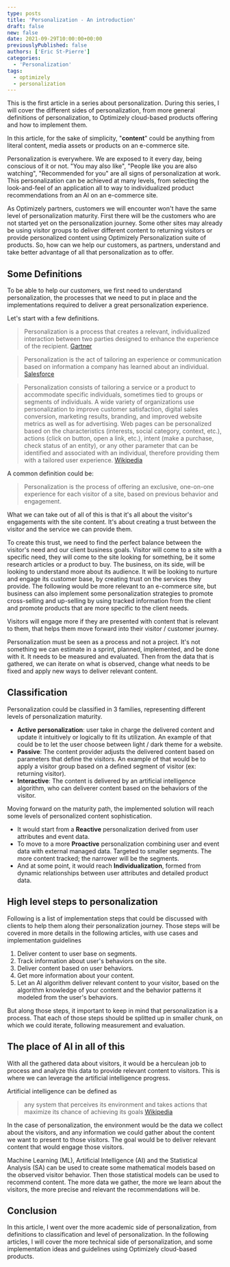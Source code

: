 ```yaml
---
type: posts
title: 'Personalization - An introduction'
draft: false
new: false
date: 2021-09-29T10:00:00+00:00
previouslyPublished: false
authors: ['Eric St-Pierre']
categories:
  - 'Personalization'
tags:
  - optimizely
  - personalization
---
```


This is the first article in a series about personalization. During this series, I will cover the different sides of personalization, from more general definitions of personalization, to Optimizely cloud-based products offering and how to implement them.

In this article, for the sake of simplicity, "**content**" could be anything from literal content, media assets or products on an e-commerce site.

Personalization is everywhere. We are exposed to it every day, being conscious of it or not. "You may also like", "People like you are also watching", "Recommended for you" are all signs of personalization at work. This personalization can be achieved at many levels, from selecting the look-and-feel of an application all to way to individualized product recommendations from an AI on an e-commerce site.

As Optimizely partners, customers we will encounter won't have the same level of personalization maturity. First there will be the customers who are not started yet on the personalization journey. Some other sites may already be using visitor groups to deliver different content to returning visitors or provide personalized content using Optimizely Personalization suite of products. So, how can we help our customers, as partners, understand and take better advantage of all that personalization as to offer.

## Some Definitions

To be able to help our customers, we first need to understand personalization, the processes that we need to put in place and the implementations required to deliver a great personalization experience.

Let's start with a few definitions.

> Personalization is a process that creates a relevant, individualized interaction between two parties designed to enhance the experience of the recipient.
> [Gartner][1]

> Personalization is the act of tailoring an experience or communication based on information a company has learned about an individual.
> [Salesforce][2]

> Personalization consists of tailoring a service or a product to accommodate specific individuals, sometimes tied to groups or segments of individuals. A wide variety of organizations use personalization to improve customer satisfaction, digital sales conversion, marketing results, branding, and improved website metrics as well as for advertising. Web pages can be personalized based on the characteristics (interests, social category, context, etc.), actions (click on button, open a link, etc.), intent (make a purchase, check status of an entity), or any other parameter that can be identified and associated with an individual, therefore providing them with a tailored user experience.
> [Wikipedia][3]

A common definition could be:

> Personalization is the process of offering an exclusive, one-on-one experience for each visitor of a site, based on previous behavior and engagement.

What we can take out of all of this is that it's all about the visitor's engagements with the site content. It's about creating a trust between the visitor and the service we can provide them.

To create this trust, we need to find the perfect balance between the visitor's need and our client business goals. Visitor will come to a site with a specific need, they will come to the site looking for something, be it some research articles or a product to buy. The business, on its side, will be looking to understand more about its audience. It will be looking to nurture and engage its customer base, by creating trust on the services they provide. The following would be more relevant to an e-commerce site, but business can also implement some personalization strategies to promote cross-selling and up-selling by using tracked information from the client and promote products that are more specific to the client needs.

Visitors will engage more if they are presented with content that is relevant to them, that helps them move forward into their visitor / customer journey.

Personalization must be seen as a process and not a project. It's not something we can estimate in a sprint, planned, implemented, and be done with it. It needs to be measured and evaluated. Then from the data that is gathered, we can iterate on what is observed, change what needs to be fixed and apply new ways to deliver relevant content.

## Classification

Personalization could be classified in 3 families, representing different levels of personalization maturity.

- **Active personalization**: user take in charge the delivered content and update it intuitively or logically to fit its utilization. An example of that could be to let the user choose between light / dark theme for a website.
- **Passive**: The content provider adjusts the delivered content based on parameters that define the visitors. An example of that would be to apply a visitor group based on a defined segment of visitor (ex: returning visitor).
- **Interactive**: The content is delivered by an artificial intelligence algorithm, who can deliverer content based on the behaviors of the visitor.

Moving forward on the maturity path, the implemented solution will reach some levels of personalized content sophistication.

- It would start from a **Reactive** personalization derived from user attributes and event data.
- To move to a more **Proactive** personalization combining user and event data with external managed data. Targeted to smaller segments. The more content tracked; the narrower will be the segments.
- And at some point, it would reach **Individualization**, formed from dynamic relationships between user attributes and detailed product data.

## High level steps to personalization

Following is a list of implementation steps that could be discussed with clients to help them along their personalization journey. Those steps will be covered in more details in the following articles, with use cases and implementation guidelines

1. Deliver content to user base on segments.
2. Track information about user's behaviors on the site.
3. Deliver content based on user behaviors.
4. Get more information about your content.
5. Let an AI algorithm deliver relevant content to your visitor, based on the algorithm knowledge of your content and the behavior patterns it modeled from the user's behaviors.

But along those steps, it important to keep in mind that personalization is a process. That each of those steps should be splitted up in smaller chunk, on which we could iterate, following measurement and evaluation.

## The place of AI in all of this

With all the gathered data about visitors, it would be a herculean job to process and analyze this data to provide relevant content to visitors. This is where we can leverage the artificial intelligence progress.

Artificial intelligence can be defined as

> any system that perceives its environment and takes actions that maximize its chance of achieving its goals
> [Wikipedia][4]

In the case of personalization, the environment would be the data we collect about the visitors, and any information we could gather about the content we want to present to those visitors. The goal would be to deliver relevant content that would engage those visitors.

Machine Learning (ML), Artificial Intelligence (AI) and the Statistical Analysis (SA) can be used to create some mathematical models based on the observed visitor behavior. Then those statistical models can be used to recommend content. The more data we gather, the more we learn about the visitors, the more precise and relevant the recommendations will be.

## Conclusion

In this article, I went over the more academic side of personalization, from definitions to classification and level of personalization. In the following articles, I will cover the more technical side of personalization, and some implementation ideas and guidelines using Optimizely cloud-based products.

[1]: https://www.gartner.com/smarterwithgartner/3-ways-personalization-can-improve-the-employee-experience
[2]: https://www.salesforce.com/resources/articles/personalization-definition/
[3]: https://en.wikipedia.org/wiki/Personalization
[4]: https://en.wikipedia.org/wiki/Artificial_intelligence
